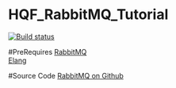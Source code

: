 # HQF_RabbitMQ_Tutorial
[![Build status](https://ci.appveyor.com/api/projects/status/s3i0qg8tx65d6yox?svg=true)](https://ci.appveyor.com/project/huoxudong125/hqf-rabbitmq-tutorial)



#PreRequires
[RabbitMQ](https://www.rabbitmq.com/getstarted.html)  
[Elang](http://www.erlang.org/download.html)  


#Source Code
[RabbitMQ on Github](https://github.com/rabbitmq)  
